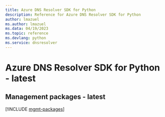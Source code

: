 ```yaml
---
title: Azure DNS Resolver SDK for Python
description: Reference for Azure DNS Resolver SDK for Python
author: lmazuel
ms.author: lmazuel
ms.data: 04/19/2023
ms.topic: reference
ms.devlang: python
ms.service: dnsresolver
---
```

# Azure DNS Resolver SDK for Python - latest

## Management packages - latest
[!INCLUDE [mgmt-packages](dns-resolver-mgmt-index.md)]